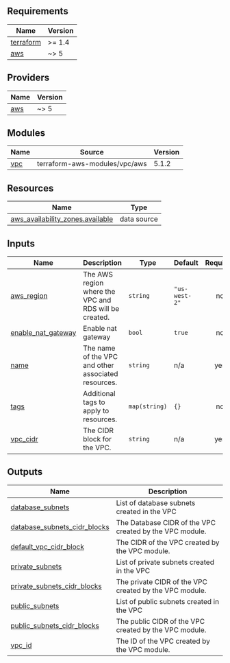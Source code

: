 <!-- BEGIN_TF_DOCS -->
## Requirements

| Name | Version |
|------|---------|
| <a name="requirement_terraform"></a> [terraform](#requirement\_terraform) | >= 1.4 |
| <a name="requirement_aws"></a> [aws](#requirement\_aws) | ~> 5 |

## Providers

| Name | Version |
|------|---------|
| <a name="provider_aws"></a> [aws](#provider\_aws) | ~> 5 |

## Modules

| Name | Source | Version |
|------|--------|---------|
| <a name="module_vpc"></a> [vpc](#module\_vpc) | terraform-aws-modules/vpc/aws | 5.1.2 |

## Resources

| Name | Type |
|------|------|
| [aws_availability_zones.available](https://registry.terraform.io/providers/hashicorp/aws/latest/docs/data-sources/availability_zones) | data source |

## Inputs

| Name | Description | Type | Default | Required |
|------|-------------|------|---------|:--------:|
| <a name="input_aws_region"></a> [aws\_region](#input\_aws\_region) | The AWS region where the VPC and RDS will be created. | `string` | `"us-west-2"` | no |
| <a name="input_enable_nat_gateway"></a> [enable\_nat\_gateway](#input\_enable\_nat\_gateway) | Enable nat gateway | `bool` | `true` | no |
| <a name="input_name"></a> [name](#input\_name) | The name of the VPC and other associated resources. | `string` | n/a | yes |
| <a name="input_tags"></a> [tags](#input\_tags) | Additional tags to apply to resources. | `map(string)` | `{}` | no |
| <a name="input_vpc_cidr"></a> [vpc\_cidr](#input\_vpc\_cidr) | The CIDR block for the VPC. | `string` | n/a | yes |

## Outputs

| Name | Description |
|------|-------------|
| <a name="output_database_subnets"></a> [database\_subnets](#output\_database\_subnets) | List of database subnets created in the VPC |
| <a name="output_database_subnets_cidr_blocks"></a> [database\_subnets\_cidr\_blocks](#output\_database\_subnets\_cidr\_blocks) | The Database CIDR of the VPC created by the VPC module. |
| <a name="output_default_vpc_cidr_block"></a> [default\_vpc\_cidr\_block](#output\_default\_vpc\_cidr\_block) | The CIDR of the VPC created by the VPC module. |
| <a name="output_private_subnets"></a> [private\_subnets](#output\_private\_subnets) | List of private subnets created in the VPC |
| <a name="output_private_subnets_cidr_blocks"></a> [private\_subnets\_cidr\_blocks](#output\_private\_subnets\_cidr\_blocks) | The private CIDR of the VPC created by the VPC module. |
| <a name="output_public_subnets"></a> [public\_subnets](#output\_public\_subnets) | List of public subnets created in the VPC |
| <a name="output_public_subnets_cidr_blocks"></a> [public\_subnets\_cidr\_blocks](#output\_public\_subnets\_cidr\_blocks) | The public CIDR of the VPC created by the VPC module. |
| <a name="output_vpc_id"></a> [vpc\_id](#output\_vpc\_id) | The ID of the VPC created by the VPC module. |
<!-- END_TF_DOCS -->
